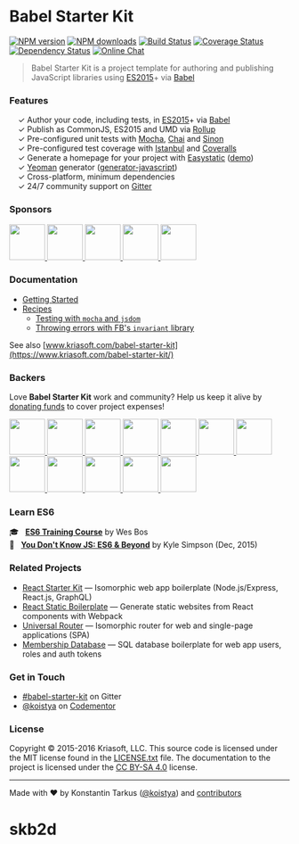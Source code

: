 # Babel Starter Kit

[![NPM version](http://img.shields.io/npm/v/generator-javascript.svg?style=flat-square)](https://www.npmjs.com/package/generator-javascript)
[![NPM downloads](http://img.shields.io/npm/dm/generator-javascript.svg?style=flat-square)](https://www.npmjs.com/package/generator-javascript)
[![Build Status](http://img.shields.io/travis/kriasoft/babel-starter-kit/master.svg?style=flat-square)](https://travis-ci.org/kriasoft/babel-starter-kit)
[![Coverage Status](https://img.shields.io/coveralls/kriasoft/babel-starter-kit.svg?style=flat-square)](https://coveralls.io/github/kriasoft/babel-starter-kit)
[![Dependency Status](http://img.shields.io/david/dev/kriasoft/babel-starter-kit.svg?style=flat-square)](https://david-dm.org/kriasoft/babel-starter-kit#info=devDependencies)
[![Online Chat](http://img.shields.io/badge/chat_room-%23babel--starter--kit-blue.svg?style=flat-square)](https://gitter.im/kriasoft/babel-starter-kit)

> Babel Starter Kit is a project template for authoring and publishing JavaScript libraries using
> [ES2015](https://babeljs.io/docs/learn-es2015/)+ via [Babel](https://babeljs.io/)


### Features

&nbsp; &nbsp; ✓ Author your code, including tests, in [ES2015](https://babeljs.io/docs/learn-es2015/)+ via [Babel](http://babeljs.io/)<br>
&nbsp; &nbsp; ✓ Publish as CommonJS, ES2015 and UMD via [Rollup](http://rollupjs.org/)<br>
&nbsp; &nbsp; ✓ Pre-configured unit tests with [Mocha](http://mochajs.org/), [Chai](http://chaijs.com/) and [Sinon](http://sinonjs.org/)<br>
&nbsp; &nbsp; ✓ Pre-configured test coverage with [Istanbul](https://github.com/gotwarlost/istanbul) and [Coveralls](https://coveralls.io/)<br>
&nbsp; &nbsp; ✓ Generate a homepage for your project with [Easystatic](https://easystatic.com) ([demo](http://www.kriasoft.com/babel-starter-kit/))<br>
&nbsp; &nbsp; ✓ [Yeoman](http://yeoman.io/) generator ([generator-javascript](https://github.com/kriasoft/babel-starter-kit/tree/yeoman-generator))<br>
&nbsp; &nbsp; ✓ Cross-platform, minimum dependencies<br>
&nbsp; &nbsp; ✓ 24/7 community support on [Gitter](https://gitter.im/kriasoft/babel-starter-kit)<br>


### Sponsors

<a href="https://opencollective.com/babel-starter-kit/sponsor/0/website" target="_blank">
  <img src="https://opencollective.com/babel-starter-kit/sponsor/0/avatar.svg" height="64">
</a>
<a href="https://opencollective.com/babel-starter-kit/sponsor/1/website" target="_blank">
  <img src="https://opencollective.com/babel-starter-kit/sponsor/1/avatar.svg" height="64">
</a>
<a href="https://opencollective.com/babel-starter-kit/sponsor/2/website" target="_blank">
  <img src="https://opencollective.com/babel-starter-kit/sponsor/2/avatar.svg" height="64">
</a>
<a href="https://opencollective.com/babel-starter-kit/sponsor/3/website" target="_blank">
  <img src="https://opencollective.com/babel-starter-kit/sponsor/3/avatar.svg" height="64">
</a>
<a href="https://opencollective.com/babel-starter-kit/sponsor/4/website" target="_blank">
  <img src="https://opencollective.com/babel-starter-kit/sponsor/4/avatar.svg" height="64">
</a>


### Documentation

* [Getting Started](docs/getting-started.md)
* [Recipes](docs/recipes)
  * [Testing with <code>mocha</code> and <code>jsdom</code>](docs/recipes/testing-with-mocha-and-jsdom.md)
  * [Throwing errors with FB's <code>invariant</code> library](docs/recipes/throwing-errors-with-fbjs-invariant.md)

See also [www.kriasoft.com/babel-starter-kit](https://www.kriasoft.com/babel-starter-kit/)


### Backers

Love **Babel Starter Kit** work and community? Help us keep it alive by [donating funds](https://opencollective.com/babel-starter-kit#backer)
to cover project expenses!

<a href="https://opencollective.com/babel-starter-kit/backer/0/website" target="_blank">
  <img src="https://opencollective.com/babel-starter-kit/backer/0/avatar.svg" width="64" height="64">
</a>
<a href="https://opencollective.com/babel-starter-kit/backer/1/website" target="_blank">
  <img src="https://opencollective.com/babel-starter-kit/backer/1/avatar.svg" width="64" height="64">
</a>
<a href="https://opencollective.com/babel-starter-kit/backer/2/website" target="_blank">
  <img src="https://opencollective.com/babel-starter-kit/backer/2/avatar.svg" width="64" height="64">
</a>
<a href="https://opencollective.com/babel-starter-kit/backer/3/website" target="_blank">
  <img src="https://opencollective.com/babel-starter-kit/backer/3/avatar.svg" width="64" height="64">
</a>
<a href="https://opencollective.com/babel-starter-kit/backer/4/website" target="_blank">
  <img src="https://opencollective.com/babel-starter-kit/backer/4/avatar.svg" width="64" height="64">
</a>
<a href="https://opencollective.com/babel-starter-kit/backer/5/website" target="_blank">
  <img src="https://opencollective.com/babel-starter-kit/backer/5/avatar.svg" width="64" height="64">
</a>
<a href="https://opencollective.com/babel-starter-kit/backer/6/website" target="_blank">
  <img src="https://opencollective.com/babel-starter-kit/backer/6/avatar.svg" width="64" height="64">
</a>
<a href="https://opencollective.com/babel-starter-kit/backer/7/website" target="_blank">
  <img src="https://opencollective.com/babel-starter-kit/backer/7/avatar.svg" width="64" height="64">
</a>
<a href="https://opencollective.com/babel-starter-kit/backer/8/website" target="_blank">
  <img src="https://opencollective.com/babel-starter-kit/backer/8/avatar.svg" width="64" height="64">
</a>
<a href="https://opencollective.com/babel-starter-kit/backer/9/website" target="_blank">
  <img src="https://opencollective.com/babel-starter-kit/backer/9/avatar.svg" width="64" height="64">
</a>
<a href="https://opencollective.com/babel-starter-kit/backer/10/website" target="_blank">
  <img src="https://opencollective.com/babel-starter-kit/backer/10/avatar.svg" width="64" height="64">
</a>
<a href="https://opencollective.com/babel-starter-kit/backer/11/website" target="_blank">
  <img src="https://opencollective.com/babel-starter-kit/backer/11/avatar.svg" width="64" height="64">
</a>


### Learn ES6

:mortar_board: &nbsp; **[ES6 Training Course](https://es6.io/friend/konstantin)** by Wes Bos<br>
:green_book: &nbsp; **[You Don't Know JS: ES6 & Beyond](http://amzn.to/2bzvV51)** by Kyle Simpson (Dec, 2015)<br>


### Related Projects

* [React Starter Kit](https://github.com/kriasoft/react-starter-kit) — Isomorphic web app boilerplate (Node.js/Express, React.js, GraphQL)
* [React Static Boilerplate](https://github.com/koistya/react-static-boilerplate) — Generate static websites from React components with Webpack
* [Universal Router](https://github.com/kriasoft/universal-router) — Isomorphic router for web and single-page applications (SPA)
* [Membership Database](https://github.com/membership/membership.db) — SQL database boilerplate for web app users, roles and auth tokens


### Get in Touch

* [#babel-starter-kit](https://gitter.im/kriasoft/babel-starter-kit) on Gitter
* [@koistya](https://twitter.com/koistya) on [Codementor](https://www.codementor.io/koistya)


### License

Copyright © 2015-2016 Kriasoft, LLC. This source code is licensed under the MIT license found in
the [LICENSE.txt](https://github.com/kriasoft/react-starter-kit/blob/master/LICENSE.txt) file.
The documentation to the project is licensed under the [CC BY-SA 4.0](http://creativecommons.org/licenses/by-sa/4.0/)
license.


---
Made with ♥ by Konstantin Tarkus ([@koistya](https://twitter.com/koistya)) and [contributors](https://github.com/kriasoft/babel-starter-kit/graphs/contributors)
# skb2d
